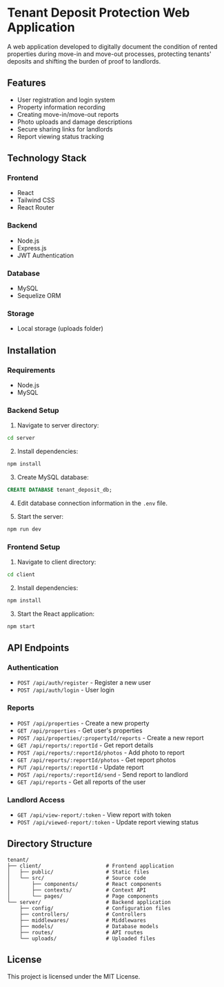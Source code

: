 # Tenant Deposit Protection Web Application

A web application developed to digitally document the condition of rented properties during move-in and move-out processes, protecting tenants' deposits and shifting the burden of proof to landlords.

## Features

- User registration and login system
- Property information recording
- Creating move-in/move-out reports
- Photo uploads and damage descriptions
- Secure sharing links for landlords
- Report viewing status tracking

## Technology Stack

### Frontend
- React
- Tailwind CSS
- React Router

### Backend
- Node.js
- Express.js
- JWT Authentication

### Database
- MySQL
- Sequelize ORM

### Storage
- Local storage (uploads folder)

## Installation

### Requirements
- Node.js
- MySQL

### Backend Setup

1. Navigate to server directory:
```bash
cd server
```

2. Install dependencies:
```bash
npm install
```

3. Create MySQL database:
```sql
CREATE DATABASE tenant_deposit_db;
```

4. Edit database connection information in the `.env` file.

5. Start the server:
```bash
npm run dev
```

### Frontend Setup

1. Navigate to client directory:
```bash
cd client
```

2. Install dependencies:
```bash
npm install
```

3. Start the React application:
```bash
npm start
```

## API Endpoints

### Authentication
- `POST /api/auth/register` - Register a new user
- `POST /api/auth/login` - User login

### Reports
- `POST /api/properties` - Create a new property
- `GET /api/properties` - Get user's properties
- `POST /api/properties/:propertyId/reports` - Create a new report
- `GET /api/reports/:reportId` - Get report details
- `POST /api/reports/:reportId/photos` - Add photo to report
- `GET /api/reports/:reportId/photos` - Get report photos
- `PUT /api/reports/:reportId` - Update report
- `POST /api/reports/:reportId/send` - Send report to landlord
- `GET /api/reports` - Get all reports of the user

### Landlord Access
- `GET /api/view-report/:token` - View report with token
- `POST /api/viewed-report/:token` - Update report viewing status

## Directory Structure

```
tenant/
├── client/                     # Frontend application
│   ├── public/                 # Static files
│   └── src/                    # Source code
│       ├── components/         # React components
│       ├── contexts/           # Context API
│       └── pages/              # Page components
└── server/                     # Backend application
    ├── config/                 # Configuration files
    ├── controllers/            # Controllers
    ├── middlewares/            # Middlewares
    ├── models/                 # Database models
    ├── routes/                 # API routes
    └── uploads/                # Uploaded files
```

## License

This project is licensed under the MIT License.
